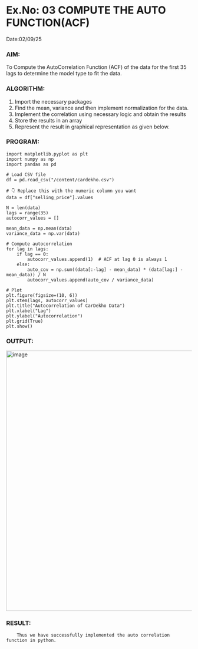 # Ex.No: 03   COMPUTE THE AUTO FUNCTION(ACF)
Date:02/09/25

### AIM:
To Compute the AutoCorrelation Function (ACF) of the data for the first 35 lags to determine the model
type to fit the data.
### ALGORITHM:
1. Import the necessary packages
2. Find the mean, variance and then implement normalization for the data.
3. Implement the correlation using necessary logic and obtain the results
4. Store the results in an array
5. Represent the result in graphical representation as given below.
### PROGRAM:
```
import matplotlib.pyplot as plt
import numpy as np
import pandas as pd

# Load CSV file
df = pd.read_csv("/content/cardekho.csv")

# 👇 Replace this with the numeric column you want
data = df["selling_price"].values  

N = len(data)
lags = range(35)
autocorr_values = []

mean_data = np.mean(data)
variance_data = np.var(data)

# Compute autocorrelation
for lag in lags:
    if lag == 0:
        autocorr_values.append(1)  # ACF at lag 0 is always 1
    else:
        auto_cov = np.sum((data[:-lag] - mean_data) * (data[lag:] - mean_data)) / N
        autocorr_values.append(auto_cov / variance_data)

# Plot
plt.figure(figsize=(10, 6))
plt.stem(lags, autocorr_values)  
plt.title("Autocorrelation of CarDekho Data")
plt.xlabel("Lag")
plt.ylabel("Autocorrelation")
plt.grid(True)
plt.show()
```
### OUTPUT:
<img width="1465" height="707" alt="image" src="https://github.com/user-attachments/assets/c5ed0347-3397-46c0-8568-9835d22d7a0b" />

### RESULT:
        Thus we have successfully implemented the auto correlation function in python.
